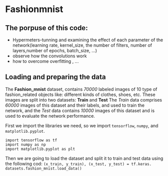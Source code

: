 # Fashionmnist
## The porpuse of this code:
* Hypermeters-tunning and examining the effect of each parameter of the network(learning rate, kernel_size, the number of filters, number of layers,number of epochs, batch_size, ...) 
* observe how the convolutions work
* how to overcome overfitting 
, ...


## Loading and preparing the data

The **Fashion_mnist** dataset, contains *70000* labeled images of 10 type of fashion_related objects like: different kinds of clothes, shoes, etc. These images are split into two datasets: **Train** and **Test**
The *Train* data comprises *60000* images of this dataset and their labels, and used to train the network, and the *Test* data contains *10000* images of this dataset and is used to evaluate the network performance.

First we import the libraries we need, so we import `tensorflow`, `numpy`, and `matplotlib.pyplot`.
```
import tensorflow as tf
import numpy as np
import matplotlib.pyplot as plt
```
Then we are going to load the dataset and split it to train and test data using  the following cod:
`(x_train, y_train), (x_test, y_test) = tf.keras. datasets.fashion_mnist.load_data()`  

